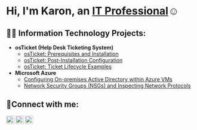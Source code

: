 <h1>Hi, I'm Karon, an <a href="https://linkedin.com/in/Josh">IT Professional</a>☺</h1>

<h2>👨‍💻 Information Technology Projects:</h2>

- <b>osTicket (Help Desk Ticketing System)</b>
  - [osTicket: Prerequisites and Installation](https://github.com/KaronLee07/osticket-prereqs.git)
  - [osTicket: Post-Installation Configuration](https://github.com/KaronLee07/post-install-config)
  - [osTicket: Ticket Lifecycle Examples](https://github.com/KaronLee07/ticket-lifestyle.git)
- <b>Microsoft Azure</b>
  - [Configuring On-premises Active Directory within Azure VMs](https://github.com/KaronLee07/configure-AD.git)
  - [Network Security Groups (NSGs) and Inspecting Network Protocols](https://github.com/KaronLee07/azure-network-protocols.git)

<h2>🤳Connect with me:</h2>

[<img align="left" alt="Josh | Twitter" width="22px" src="https://cdn.jsdelivr.net/npm/simple-icons@v3/icons/twitter.svg" />][twitter]
[<img align="left" alt="Josh | LinkedIn" width="22px" src="https://cdn.jsdelivr.net/npm/simple-icons@v3/icons/linkedin.svg" />][linkedin]
[<img align="left" alt="Josh | Instagram" width="22px" src="https://cdn.jsdelivr.net/npm/simple-icons@v3/icons/instagram.svg" />][instagram]

[twitter]: https://twitter.com/Josh
[instagram]: https://www.instagram.com/Josh
[linkedin]: https://linkedin.com/in/Josh

